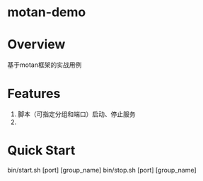 # motan-demo

# Overview
基于motan框架的实战用例

# Features
1. 脚本（可指定分组和端口）启动、停止服务
2. 

# Quick Start

bin/start.sh [port] [group_name]
bin/stop.sh [port] [group_name]